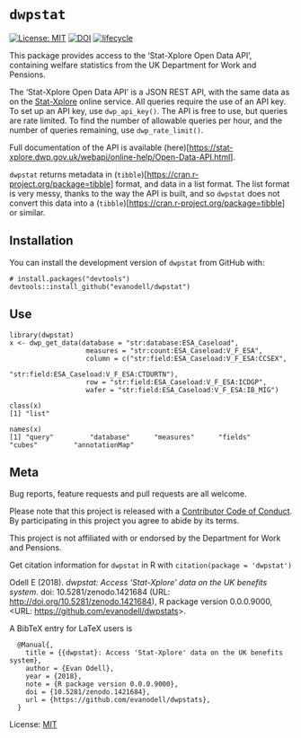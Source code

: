 
<!-- README.md is generated from README.Rmd. Please edit that file -->

# `dwpstat`

[![License:
MIT](https://img.shields.io/badge/License-MIT-blue.svg)](https://opensource.org/licenses/MIT)
[![DOI](https://zenodo.org/badge/DOI/10.5281/zenodo.1421684.svg)](https://doi.org/10.5281/zenodo.1421684)
[![lifecycle](https://img.shields.io/badge/lifecycle-experimental-orange.svg)](https://www.tidyverse.org/lifecycle/#experimental)

This package provides access to the ‘Stat-Xplore Open Data API’,
containing welfare statistics from the UK Department for Work and
Pensions.

The ‘Stat-Xplore Open Data API’ is a JSON REST API, with the same data
as on the [Stat-Xplore](https://stat-xplore.dwp.gov.uk/) online service.
All queries require the use of an API key. To set up an API key, use
`dwp_api_key()`. The API is free to use, but queries are rate limited.
To find the number of allowable queries per hour, and the number of
queries remaining, use `dwp_rate_limit()`.

Full documentation of the API is available
(here)\[<https://stat-xplore.dwp.gov.uk/webapi/online-help/Open-Data-API.html>\].

`dwpstat` returns metadata in
(`tibble`)\[<https://cran.r-project.org/package=tibble>\] format, and
data in a list format. The list format is very messy, thanks to the way
the API is built, and so `dwpstat` does not convert this data into a
(`tibble`)\[<https://cran.r-project.org/package=tibble>\] or similar.

## Installation

You can install the development version of `dwpstat` from GitHub with:

    # install.packages("devtools")
    devtools::install_github("evanodell/dwpstat")

## Use

    library(dwpstat)
    x <- dwp_get_data(database = "str:database:ESA_Caseload",
                       measures = "str:count:ESA_Caseload:V_F_ESA",
                       column = c("str:field:ESA_Caseload:V_F_ESA:CCSEX",
                                  "str:field:ESA_Caseload:V_F_ESA:CTDURTN"),
                       row = "str:field:ESA_Caseload:V_F_ESA:ICDGP",
                       wafer = "str:field:ESA_Caseload:V_F_ESA:IB_MIG")
    
    class(x)
    [1] "list"
    
    names(x)
    [1] "query"         "database"      "measures"      "fields"        "cubes"         "annotationMap"

## Meta

Bug reports, feature requests and pull requests are all welcome.

Please note that this project is released with a [Contributor Code of
Conduct](CODE_OF_CONDUCT.md). By participating in this project you agree
to abide by its terms.

This project is not affiliated with or endorsed by the Department for
Work and Pensions.

Get citation information for `dwpstat` in R with `citation(package =
'dwpstat')`

Odell E (2018). *dwpstat: Access ‘Stat-Xplore’ data on the UK benefits
system*. doi: 10.5281/zenodo.1421684 (URL:
<http://doi.org/10.5281/zenodo.1421684>), R package version 0.0.0.9000,
\<URL: <https://github.com/evanodell/dwpstats>\>.

A BibTeX entry for LaTeX users is

``` 
  @Manual{,
    title = {{dwpstat}: Access 'Stat-Xplore' data on the UK benefits system},
    author = {Evan Odell},
    year = {2018},
    note = {R package version 0.0.0.9000},
    doi = {10.5281/zenodo.1421684},
    url = {https://github.com/evanodell/dwpstats},
  }
```

License: [MIT](LICENSE.md)
